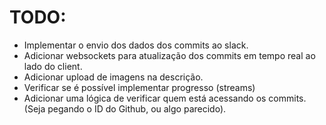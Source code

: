# TODO:
- Implementar o envio dos dados dos commits ao slack.
- Adicionar websockets para atualização dos commits em tempo real ao lado do client.
- Adicionar upload de imagens na descrição.
- Verificar se é possível implementar progresso (streams)
- Adicionar uma lógica de verificar quem está acessando os commits. (Seja pegando o ID do Github, ou algo parecido).  